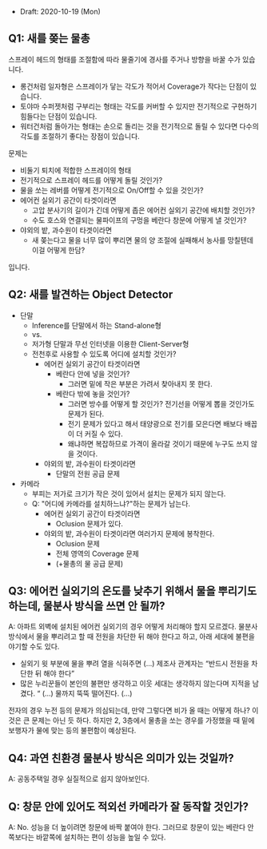 

* Draft: 2020-10-19 (Mon)

## Q1: 새를 쫒는 물총

스프레이 헤드의 형태를 조절함에 따라 물줄기에 경사를 주거나 방향을 바꿀 수가 있습니다. 

* 롱건처럼 일자형은 스프레이가 닿는 각도가 적어서 Coverage가 작다는 단점이 있습니다.
* 토야마 수퍼젯처럼 구부리는 형태는 각도를 커버할 수 있지만 전기적으로 구현하기 힘들다는 단점이 있습니다.
* 워터건처럼 돌아가는 형태는 손으로 돌리는 것을 전기적으로 돌릴 수 있다면 다수의 각도를 조절하기 좋다는 장점이 있습니다.

문제는 

* 비둘기 퇴치에 적합한 스프레이의 형태
* 전기적으로 스프레이 헤드를 어떻게 돌릴 것인가?
* 물을 쏘는 레버를 어떻게 전기적으로 On/Off할 수 있을 것인가?
* 에어컨 실외기 공간이 타겟이라면
  * 고압 분사기의 길이가 긴데 어떻게 좁은 에어컨 실외기 공간에 배치할 것인가?
  * 수도 호스와 연결되는 물파이프의 구멍을 베란다 창문에 어떻게 낼 것인가?
* 야외의 밭, 과수원이 타겟이라면
  * 새 쫒는다고 물을 너무 많이 뿌리면 물의 양 조절에 실패해서 농사를 망칠텐데 이걸 어떻게 한담?

입니다.

## Q2: 새를 발견하는 Object Detector

* 단말
  * Inference를 단말에서 하는 Stand-alone형
  * vs.
  * 저가형 단말과 무선 인터넷을 이용한 Client-Server형
  * 전천후로 사용할 수 있도록 어디에 설치할 것인가?
    * 에어컨 실외기 공간이 타겟이라면
      * 베란다 안에 넣을 것인가?
        * 그러면 밑에 작은 부분은 가려서 찾아내지 못 한다.
      * 베란다 밖에 놓을 것인가?
        * 그러면 방수를 어떻게 할 것인가? 전기선을 어떻게 뽑을 것인가도 문제가 된다.
        * 전기 문제가 있다고 해서 태양광으로 전기를 모은다면 배보다 배꼽이 더 커질 수 있다.
        * 왜냐하면 복잡하므로 가격이 올라갈 것이기 때문에 누구도 쓰지 않을 것이다.
    * 야외의 밭, 과수원이 타겟이라면
      * 단말의 전원 공급 문제
* 카메라
  * 부피는 저가로 크기가 작은 것이 있어서 설치는 문제가 되지 않는다.
  * Q: "어디에 카메라를 설치하느냐?"하는 문제가 남는다.
    * 에어컨 실외기 공간이 타겟이라면
      * Oclusion 문제가 있다.
    * 야외의 밭, 과수원이 타겟이라면 여러가지 문제에 봉착한다.
      * Oclusion 문제
      * 전체 영역의 Coverage 문제
      * (+물총의 물 공급 문제)

## Q3: 에어컨 실외기의 온도를 낮추기 위해서 물을 뿌리기도 하는데, 물분사 방식을 쓰면 안 될까?

A: 아파트 외벽에 설치된 에어컨 실외기의 경우 어떻게 처리해야 할지 모르겠다. 물분사 방식에서 물을 뿌리려고 할 때 전원을 차단한 뒤 해야 한다고 하고, 아래 세대에 불편을 야기할 수도 있다.

* 실외기 윗 부분에 물을 뿌려 열을 식혀주면 (...) 제조사 관계자는 “반드시 전원을 차단한 뒤 해야 한다”
* 많은 누리꾼들이 본인의 불편만 생각하고 이웃 세대는 생각하지 않는다며 지적을 남겼다. “ (...) 물까지 뚝뚝 떨어진다. (...) 

전자의 경우 누전 등의 문제가 의심되는데, 만약 그렇다면 비가 올 때는 어떻게 하나? 이것은 큰 문제는 아닌 듯 하다. 하지만 2, 3층에서 물총을 쏘는 경우를 가정했을 때 밑에 보행자가 물에 맞는 등의 불편함이 예상된다.

## Q4: 과연 친환경 물분사 방식은 의미가 있는 것일까?

A: 공동주택일 경우 실질적으로 쉽지 않아보인다.

## Q: 창문 안에 있어도 적외선 카메라가 잘 동작할 것인가?

A: No. 성능을 더 높이려면 창문에 바짝 붙여야 한다. 그러므로 창문이 있는 베란다 안쪽보다는 바깥쪽에 설치하는 편이 성능을 높일 수 있다.